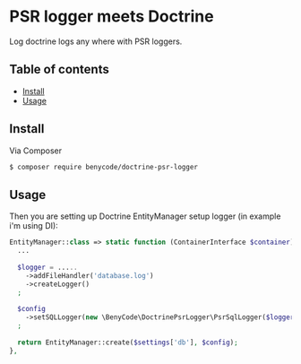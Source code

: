 # PSR logger meets Doctrine

Log doctrine logs any where with PSR loggers.

## Table of contents

- [Install](#install)
- [Usage](#usage)

## Install

Via Composer

``` bash
$ composer require benycode/doctrine-psr-logger
```

## Usage

Then you are setting up Doctrine EntityManager setup logger (in example i'm using DI):

```php
EntityManager::class => static function (ContainerInterface $container): EntityManager {
  ...
		
  $logger = .....
    ->addFileHandler('database.log')
    ->createLogger()
  ;
		
  $config
    ->setSQLLogger(new \BenyCode\DoctrinePsrLogger\PsrSqlLogger($logger))
  ;
  
  return EntityManager::create($settings['db'], $config);
},
```
